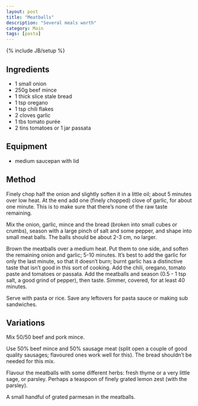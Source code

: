 ```yaml
---
layout: post
title: "Meatballs"
description: "Several meals worth"
category: Main
tags: [pasta]
---
```

{% include JB/setup %}

## Ingredients
- 1 small onion
- 250g beef mince
- 1 thick slice stale bread
- 1 tsp oregano
- 1 tsp chili flakes
- 2 cloves garlic
- 1 tbs tomato purée
- 2 tins tomatoes or 1 jar passata

## Equipment

- medium saucepan with lid

## Method
Finely chop half the onion and slightly soften it in a little oil; about 5 minutes over low heat.  At the end add one (finely chopped) clove of garlic, for about one minute.  This is to make sure that there’s none of the raw taste remaining.

Mix the onion, garlic, mince and the bread (broken into small cubes or crumbs), season with a large pinch of salt and some pepper, and shape into small meat balls.  The balls should be about 2-3 cm, no larger.

Brown the meatballs over a medium heat.  Put them to one side, and soften the remaining onion and garlic; 5-10 minutes.  It’s best to add the garlic for only the last minute, so that it doesn’t burn; burnt garlic has a distinctive taste that isn’t good in this sort of cooking. Add the chili, oregano, tomato paste and tomatoes or passata.  Add the meatballs and season (0.5 - 1 tsp salt, a good grind of pepper), then taste.  Simmer, covered, for at least 40 minutes.

Serve with pasta or rice.  Save any leftovers for pasta sauce or making sub sandwiches.
## Variations
Mix 50/50 beef and pork mince.

Use 50% beef mince and 50% sausage meat (split open a couple of good quality sausages; flavoured ones work well for this).  The bread shouldn’t be needed for this mix.

Flavour the meatballs with some different herbs: fresh thyme or a very little sage, or parsley.  Perhaps a teaspoon of finely grated lemon zest (with the parsley).

A small handful of grated parmesan in the meatballs.
